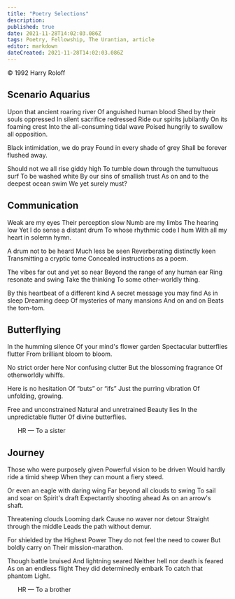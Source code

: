 ```yaml
---
title: "Poetry Selections"
description:
published: true
date: 2021-11-28T14:02:03.086Z
tags: Poetry, Fellowship, The Urantian, article
editor: markdown
dateCreated: 2021-11-28T14:02:03.086Z
---
```


<p class="v-card v-sheet theme--light grey lighten-3 px-2">© 1992 Harry Roloff</p>


## Scenario Aquarius

Upon that ancient roaring river
Of anguished human blood
Shed by their souls oppressed
In silent sacrifice redressed
Ride our spirits jubilantly
On its foaming crest
Into the all-consuming tidal wave
Poised hungrily to swallow all opposition.

Black intimidation, we do pray
Found in every shade of grey
Shall be forever flushed away.

Should not we all rise giddy high
To tumble down through the tumultuous surf
To be washed white
By our sins of smallish trust
As on and to the deepest ocean swim
We yet surely must?

## Communication

Weak are my eyes
Their perception slow
Numb are my limbs
The hearing low
Yet I do sense a distant drum
To whose rhythmic code I hum
With all my heart in solemn hymn.

A drum not to be heard
Much less be seen
Reverberating distinctly keen
Transmitting a cryptic tome
Concealed instructions as a poem.

The vibes far out and yet so near
Beyond the range of any human ear
Ring resonate and swing
Take the thinking
To some other-worldly thing.

By this heartbeat of a different kind
A secret message you may find
As in sleep
Dreaming deep
Of mysteries of many mansions
And on and on
Beats the tom-tom.

## Butterflying

In the humming silence
Of your mind's flower garden
Spectacular butterflies flutter
From brilliant bloom to bloom.

No strict order here
Nor confusing clutter
But the blossoming fragrance
Of otherworldly whiffs.

Here is no hesitation
Of “buts” or “ifs”
Just the purring vibration
Of unfolding, growing.

Free and unconstrained
Natural and unretrained
Beauty lies
In the unpredictable flutter
Of divine butterflies.

&nbsp; &nbsp; &nbsp; HR — To a sister

## Journey

Those who were purposely given
Powerful vision to be driven
Would hardly ride a timid sheep
When they can mount a fiery steed.

Or even an eagle with daring wing
Far beyond all clouds to swing
To sail and soar on Spirit's draft
Expectantly shooting ahead
As on an arrow's shaft.

Threatening clouds
Looming dark
Cause no waver nor detour
Straight through the middle
Leads the path without demur.

For shielded by the Highest Power
They do not feel the need to cower
But boldly carry on
Their mission-marathon.

Though battle bruised
And lightning seared
Neither hell nor death is feared
As on an endless flight
They did determinedly embark
To catch that phantom Light.

&nbsp; &nbsp; &nbsp; HR — To a brother